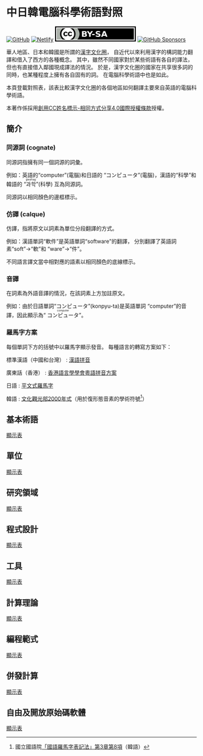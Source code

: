 中日韓電腦科學術語對照
======================

[![GitHub](https://img.shields.io/github/stars/dahlia/cjk-compsci-terms?style=social)][GitHub]
[![Netlify](https://api.netlify.com/api/v1/badges/2ae1a16c-e345-4863-90c0-080e520855a5/deploy-status)][Netlify]
[![創用CC授權條款](cc-by-sa.svg)][CC BY-SA 4.0]
[![GitHub Sponsors](https://img.shields.io/github/sponsors/dahlia?logo=github)][GitHub Sponsors]

華人地區、日本和韓國是所謂的[漢字文化圈]，
自近代以來利用漢字的構詞能力翻譯和借入了西方的各種概念。
其中，雖然不同國家對於某些術語有各自的譯法，但也有直接借入鄰國現成譯法的情況。
於是，漢字文化圈的國家在共享很多詞的同時，也某種程度上擁有各自固有的詞。
在電腦科學術語中也是如此。

本頁登載對照表，該表比較漢字文化圈的各個地區如何翻譯主要來自英語的電腦科學術語。

本著作係採用[創用CC姓名標示-相同方式分享4.0國際授權條款][CC BY-SA 4.0]授權。

[漢字文化圈]: https://zh.wikipedia.org/wiki/%E6%BC%A2%E5%AD%97%E6%96%87%E5%8C%96%E5%9C%88
[GitHub]: https://github.com/dahlia/cjk-compsci-terms
[Netlify]: https://app.netlify.com/sites/cjk-compsci-terms/deploys
[CC BY-SA 4.0]: https://creativecommons.org/licenses/by-sa/4.0/
[GitHub Sponsors]: https://github.com/sponsors/dahlia


<!-- TOC: 目錄 -->


簡介
----

### 同源詞 <span lang="en">(cognate)</span>

同源詞指擁有同一個詞源的詞彙。

例如：英語的<q lang="en">computer</q>(電腦)和日語的
<q lang="ja">コンピュータ</q>(電腦)，漢語的<q>科學</q>和韓語的
<q lang="ko"><ruby>과<rt>gwa</rt>학<rt>hag</rt></ruby></q>(科學)
互為同源詞。

同源詞以相同顏色的邊框標示。

### 仿譯 <span lang="fr">(calque)</span>

仿譯，指將原文以詞素為單位分段翻譯的方式。

例如：漢語單詞<q>軟件</q>是英語單詞<q lang="en">software</q>的翻譯，
分別翻譯了英語詞素<q lang="en">soft</q>→<q>軟</q>和
<q lang="en">ware</q>→<q>件</q>。

不同語言譯文當中相對應的語素以相同顏色的底線標示。

### 音譯

在詞素為外語音譯的情況，在該詞素上方加註原文。

例如：由於日語單詞<q lang="ja">コンピュータ</q>(konpyu-ta)是英語單詞
<q lang="en">computer</q>的音譯，因此顯示為<q lang="ja">
<ruby>コンピュータ<rt lang="en">computer</rt></ruby></q>。

### 羅馬字方案

每個單詞下方的括號中以羅馬字顯示發音。 每種語言的轉寫方案如下：

標準漢語（中國和台灣）
:   [漢語拼音]

廣東話（香港）
:   [香港語言學學會粵語拼音方案][粵拼]

日語
:   [平文式羅馬字]

韓語
:   [文化觀光部2000年式]（用於復形態音素的學術符號[^1]）

[^1]: 國立國語院[「國語羅馬字表記法」第3章第8項]（韓語）

[漢語拼音]: https://zh.wikipedia.org/wiki/%E6%B1%89%E8%AF%AD%E6%8B%BC%E9%9F%B3
[粵拼]: https://zh.wikipedia.org/wiki/%E9%A6%99%E6%B8%AF%E8%AA%9E%E8%A8%80%E5%AD%B8%E5%AD%B8%E6%9C%83%E7%B2%B5%E8%AA%9E%E6%8B%BC%E9%9F%B3%E6%96%B9%E6%A1%88
[平文式羅馬字]: https://zh.wikipedia.org/wiki/%E5%B9%B3%E6%96%87%E5%BC%8F%E7%BD%97%E9%A9%AC%E5%AD%97
[文化觀光部2000年式]: https://zh.wikipedia.org/wiki/%E6%96%87%E5%8C%96%E8%A7%82%E5%85%89%E9%83%A82000%E5%B9%B4%E5%BC%8F
[「國語羅馬字表記法」第3章第8項]: https://kornorms.korean.go.kr/regltn/regltnView.do?regltn_code=0004#a489


基本術語
--------

[顯示表](tables/basic.yaml)


單位
----

[顯示表](tables/units.yaml)


研究領域
--------

[顯示表](tables/studies.yaml)


程式設計
--------

[顯示表](tables/programming.yaml)


工具
----

[顯示表](tables/tools.yaml)


計算理論
--------

[顯示表](tables/theory-comp.yaml)


編程範式
--------

[顯示表](tables/paradigms.yaml)


併發計算
--------

[顯示表](tables/concurrency.yaml)


自由及開放原始碼軟體
--------------------

[顯示表](tables/foss.yaml)
